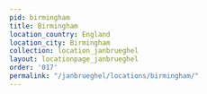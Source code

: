```yaml
---
pid: birmingham
title: Birmingham
location_country: England
location_city: Birmingham
collection: location_janbrueghel
layout: locationpage_janbrueghel
order: '017'
permalink: "/janbrueghel/locations/birmingham/"
---
```

